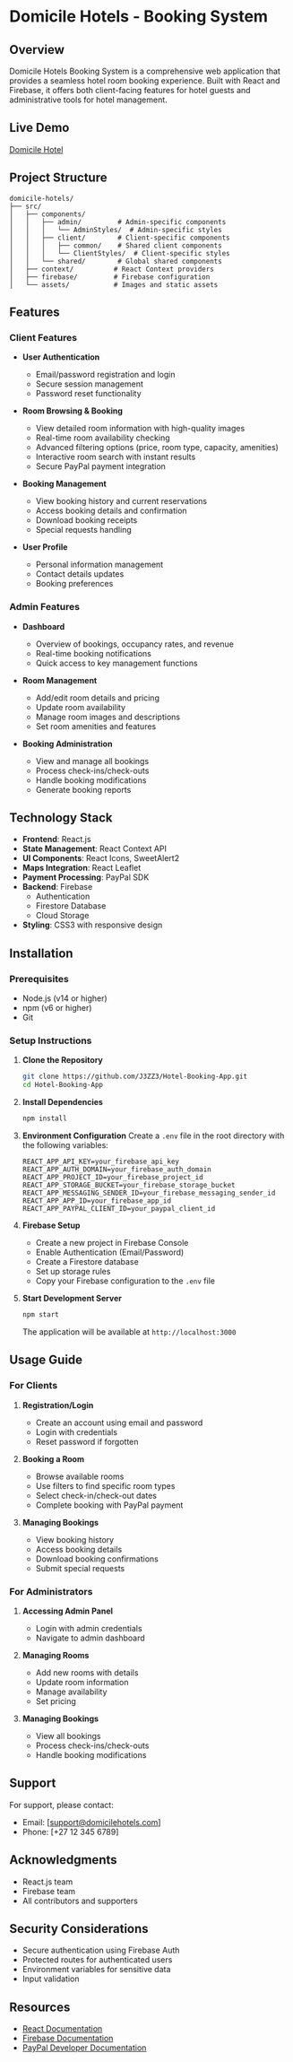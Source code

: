 # Domicile Hotels - Booking System

## Overview
Domicile Hotels Booking System is a comprehensive web application that provides a seamless hotel room booking experience. Built with React and Firebase, it offers both client-facing features for hotel guests and administrative tools for hotel management.

## Live Demo
[Domicile Hotel](https://domicilehotel.vercel.app/)

## Project Structure
```
domicile-hotels/
├── src/
│   ├── components/
│   │   ├── admin/         # Admin-specific components
│   │   │   └── AdminStyles/  # Admin-specific styles
│   │   ├── client/        # Client-specific components
│   │   │   ├── common/    # Shared client components
│   │   │   └── ClientStyles/  # Client-specific styles
│   │   └── shared/        # Global shared components
│   ├── context/          # React Context providers
│   ├── firebase/         # Firebase configuration
│   └── assets/           # Images and static assets
```

## Features

### Client Features
- **User Authentication**
  - Email/password registration and login
  - Secure session management
  - Password reset functionality

- **Room Browsing & Booking**
  - View detailed room information with high-quality images
  - Real-time room availability checking
  - Advanced filtering options (price, room type, capacity, amenities)
  - Interactive room search with instant results
  - Secure PayPal payment integration

- **Booking Management**
  - View booking history and current reservations
  - Access booking details and confirmation
  - Download booking receipts
  - Special requests handling

- **User Profile**
  - Personal information management
  - Contact details updates
  - Booking preferences

### Admin Features
- **Dashboard**
  - Overview of bookings, occupancy rates, and revenue
  - Real-time booking notifications
  - Quick access to key management functions

- **Room Management**
  - Add/edit room details and pricing
  - Update room availability
  - Manage room images and descriptions
  - Set room amenities and features

- **Booking Administration**
  - View and manage all bookings
  - Process check-ins/check-outs
  - Handle booking modifications
  - Generate booking reports

## Technology Stack
- **Frontend**: React.js
- **State Management**: React Context API
- **UI Components**: React Icons, SweetAlert2
- **Maps Integration**: React Leaflet
- **Payment Processing**: PayPal SDK
- **Backend**: Firebase
  - Authentication
  - Firestore Database
  - Cloud Storage
- **Styling**: CSS3 with responsive design

## Installation

### Prerequisites
- Node.js (v14 or higher)
- npm (v6 or higher)
- Git

### Setup Instructions
1. **Clone the Repository**
   ```bash
   git clone https://github.com/J3ZZ3/Hotel-Booking-App.git
   cd Hotel-Booking-App
   ```

2. **Install Dependencies**
   ```bash
   npm install
   ```

3. **Environment Configuration**
   Create a `.env` file in the root directory with the following variables:
   ```
   REACT_APP_API_KEY=your_firebase_api_key
   REACT_APP_AUTH_DOMAIN=your_firebase_auth_domain
   REACT_APP_PROJECT_ID=your_firebase_project_id
   REACT_APP_STORAGE_BUCKET=your_firebase_storage_bucket
   REACT_APP_MESSAGING_SENDER_ID=your_firebase_messaging_sender_id
   REACT_APP_APP_ID=your_firebase_app_id
   REACT_APP_PAYPAL_CLIENT_ID=your_paypal_client_id
   ```

4. **Firebase Setup**
   - Create a new project in Firebase Console
   - Enable Authentication (Email/Password)
   - Create a Firestore database
   - Set up storage rules
   - Copy your Firebase configuration to the `.env` file

5. **Start Development Server**
   ```bash
   npm start
   ```
   The application will be available at `http://localhost:3000`

## Usage Guide

### For Clients
1. **Registration/Login**
   - Create an account using email and password
   - Login with credentials
   - Reset password if forgotten

2. **Booking a Room**
   - Browse available rooms
   - Use filters to find specific room types
   - Select check-in/check-out dates
   - Complete booking with PayPal payment

3. **Managing Bookings**
   - View booking history
   - Access booking details
   - Download booking confirmations
   - Submit special requests

### For Administrators
1. **Accessing Admin Panel**
   - Login with admin credentials
   - Navigate to admin dashboard

2. **Managing Rooms**
   - Add new rooms with details
   - Update room information
   - Manage availability
   - Set pricing

3. **Managing Bookings**
   - View all bookings
   - Process check-ins/check-outs
   - Handle booking modifications

## Support
For support, please contact:
- Email: [support@domicilehotels.com]
- Phone: [+27 12 345 6789]

## Acknowledgments
- React.js team
- Firebase team
- All contributors and supporters


## Security Considerations
- Secure authentication using Firebase Auth
- Protected routes for authenticated users
- Environment variables for sensitive data
- Input validation 

## Resources
- [React Documentation](https://reactjs.org/)
- [Firebase Documentation](https://firebase.google.com/docs)
- [PayPal Developer Documentation](https://developer.paypal.com/docs)
